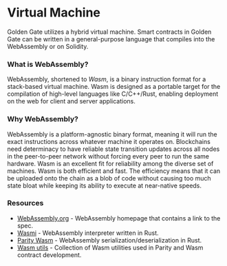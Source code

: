# Virtual Machine

Golden Gate utilizes a hybrid virtual machine. Smart contracts in Golden Gate can be written in a general-purpose language that compiles into the WebAssembly or on Solidity.

### What is WebAssembly?

WebAssembly, shortened to _Wasm_, is a binary instruction format for a stack-based virtual machine. Wasm is designed as a portable target for the compilation of high-level languages like C/C++/Rust, enabling deployment on the web for client and server applications.

### Why WebAssembly?

WebAssembly is a platform-agnostic binary format, meaning it will run the exact instructions across whatever machine it operates on. Blockchains need determinacy to have reliable state transition updates across all nodes in the peer-to-peer network without forcing every peer to run the same hardware. Wasm is an excellent fit for reliability among the diverse set of machines. Wasm is both efficient and fast. The efficiency means that it can be uploaded onto the chain as a blob of code without causing too much state bloat while keeping its ability to execute at near-native speeds.

### Resources

* [WebAssembly.org](https://webassembly.org/) - WebAssembly homepage that contains a link to the spec.
* [Wasmi](https://github.com/paritytech/Wasmi) - WebAssembly interpreter written in Rust.
* [Parity Wasm](https://github.com/paritytech/parity-Wasm) - WebAssembly serialization/deserialization in Rust.
* [Wasm utils](https://github.com/paritytech/Wasm-utils) - Collection of Wasm utilities used in Parity and Wasm contract development.
